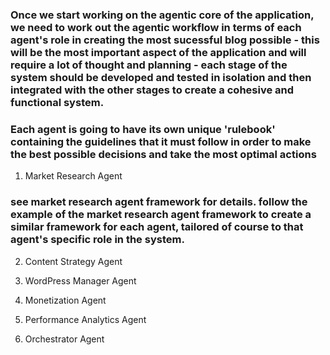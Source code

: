 ### Once we start working on the agentic core of the application, we need to work out the agentic workflow in terms of each agent's role in creating the most sucessful blog possible - this will be the most important aspect of the application and will require a lot of thought and planning - each stage of the system should be developed and tested in isolation and then integrated with the other stages to create a cohesive and functional system.

### Each agent is going to have its own unique 'rulebook' containing the guidelines that it must follow in order to make the best possible decisions and take the most optimal actions


1. Market Research Agent
### see market research agent framework for details. follow the example of the market research agent framework to create a similar framework for each agent, tailored of course to that agent's specific role in the system. 

2. Content Strategy Agent

3. WordPress Manager Agent

4. Monetization Agent

5. Performance Analytics Agent

6. Orchestrator Agent

### 
